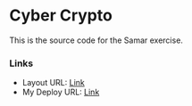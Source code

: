 # Cyber Crypto

This is the source code for the Samar exercise.

### Links

- Layout URL: [Link](https://cybersamar-v2.vercel.app/)
- My Deploy URL: [Link](https://bcs14-samar.vercel.app/)
